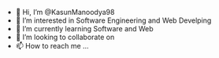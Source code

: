 - 👋 Hi, I’m @KasunManoodya98
- 👀 I’m interested in Software Engineering and Web Develping
- 🌱 I’m currently learning Software and Web
- 💞️ I’m looking to collaborate on 
- 📫 How to reach me ...

<!---
KasunManoodya98/KasunManoodya98 is a ✨ special ✨ repository because its `README.md` (this file) appears on your GitHub profile.
You can click the Preview link to take a look at your changes.
--->
